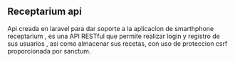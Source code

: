 ## Receptarium api 
Api creada en laravel para dar soporte a la aplicacion de smarthphone receptarium , es una API RESTful que permite realizar
login y registro de sus usuarios , asi como almacenar sus recetas, con uso de proteccion csrf proporcionada por sanctum. 